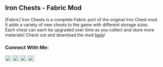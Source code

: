 ## Iron Chests - Fabric Mod
[Fabric] Iron Chests is a complete Fabric port of the original Iron Chest mod. It adds a variety of new chests to the game with different storage sizes. Each chest can each be upgraded over time as you collect and store more materials! Check out and download the mod [here](https://www.curseforge.com/minecraft/mc-mods/iron-chests-fabric)!

### Connect With Me:

[<img align="left" alt="TechnoVisionTV | YouTube" width="22px" src="https://cdn.jsdelivr.net/npm/simple-icons@v3/icons/youtube.svg" />][youtube]
[<img align="left" alt="TechnoVisionTV | Twitter" width="22px" src="https://cdn.jsdelivr.net/npm/simple-icons@v3/icons/twitter.svg" />][twitter]
[<img align="left" alt="tomm.peters | Instagram" width="22px" src="https://cdn.jsdelivr.net/npm/simple-icons@v3/icons/instagram.svg" />][instagram]
[<img align="left" alt="TechnoVision | Instagram" width="22px" src="https://cdn.jsdelivr.net/npm/simple-icons@v3/icons/discord.svg" />][discord]
<br />

[youtube]: https://youtube.com/TechnoVisionTV
[twitter]: https://twitter.com/TechnoVisionTV
[instagram]: https://instagram.com/tomm.peters
[discord]: https://discord.gg/dHaTDJhwq7